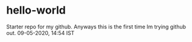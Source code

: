 # hello-world
Starter repo for my github.
Anyways this is the first time Im trying github out.
09-05-2020, 14:54 IST
